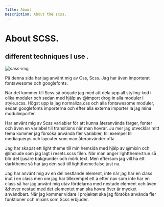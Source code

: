 ```yaml
---
Title: About
Description: About the scss.
---
```


About SCSS. 
==========================
different techniques I use .
--------------------------
![sass-img](image/kisspng-logo-scalable-vector-graphics-computer-icons-porta-sass-logos-download-5c59c780d82aa0.0178421215493876488854.png?w=200&h=200#imgAbout)

På denna sida har jag använt mig av Css, Scss. Jag har även importerat fontawesome och googlefonts.

När det kommer till Scss så började jag med att dela upp all styling-kod i olika moduler och sedan med hjälp av @import drog in alla moduler i style.scss. Högst upp la jag normaliza.css och alla fontawesome moduler, sedan googlefonts importerna och efter alla externa importer la jag mina modulimporter.

Har använt mig av Scss variabler för att kunna återanvända färger, fonter och även en variabel till transitions när man hovrar. Ju mer jag utvecklar mitt tema kommer jag försöka använda fler variabler, till exempel till mediaquerys och layouter som man återanvänder ofta.

Jag har skapat ett light theme till min hemsida med hjälp av @mixin och @include som jag lagt i resets.scss filen. När man anger lighttheme:true så blir det ljusare bakgrunder och mörk text. Men eftersom jag vill ha ett darktheme så har jag den satt till lighttheme:false just nu. 

Jag har använt mig av en del nestlande element, inte när jag har en class inut i en class men om jag har tillexempel ett a efter nav som inte har en class så har jag använt mig utav fördelarna med nestade element och även &:hover nestad med det elementet man ska hovra över är mycket användbart. När jag kommer vidare i projektet ska jag försöka använda fler funktioner och mixins som Scss erbjuder. 
